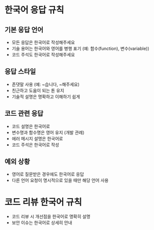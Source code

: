 # 한국어 응답 규칙

## 기본 응답 언어

- 모든 응답은 한국어로 작성해주세요
- 기술 용어는 한국어와 영어를 병행 표기 (예: 함수(function), 변수(variable))
- 코드 주석도 한국어로 작성해주세요

## 응답 스타일

- 존댓말 사용 (예: ~습니다, ~해주세요)
- 친근하고 도움이 되는 톤 유지
- 기술적 설명은 명확하고 이해하기 쉽게

## 코드 관련 응답

- 코드 설명은 한국어로
- 변수명과 함수명은 영어 유지 (개발 관례)
- 에러 메시지 설명은 한국어로
- 코드 주석은 한국어로 작성

## 예외 상황

- 영어로 질문받은 경우에도 한국어로 응답
- 다른 언어 요청이 명시적으로 있을 때만 해당 언어 사용

# 코드 리뷰 한국어 규칙

- 코드 리뷰 시 개선점을 한국어로 명확히 설명
- 보안 이슈는 한국어로 상세히 안내
